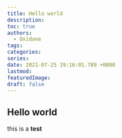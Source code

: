 ```yaml
---
title: Hello world
description:
toc: true
authors:
  - Oxidane
tags:
categories:
series:
date: 2021-07-25 19:16:01.789 +0800
lastmod: 
featuredImage:
draft: false
---
```


## Hello world

this is a **test**